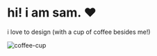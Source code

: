 # hi! i am sam. ❤

i love to design (with a cup of coffee besides me!)

![coffee-cup](https://user-images.githubusercontent.com/92855702/138080941-c92a51bb-763b-406b-8a0a-ed7a8755c8a5.png)
